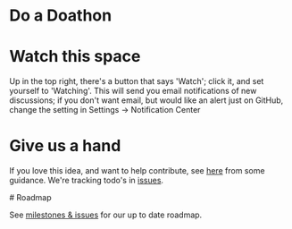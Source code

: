 <!-- Note: This is for talking about the project itself & encouraging contribution. Index.md describes doathons -->

# Do a Doathon

# Watch this space

Up in the top right, there's a button that says 'Watch'; click it, and set yourself to 'Watching'. This will send you email notifications of new discussions; if you don't want email, but would like an alert just on GitHub, change the setting in Settings -> Notification Center

# Give us a hand

If you love this idea, and want to help contribute, see [here](https://github.com/sparcopen/do-a-doathon/blob/master/CONTRIBUTING.md) from some guidance. We're tracking todo's in [issues](https://github.com/sparcopen/do-a-doathon/issues).

# Roadmap

See [milestones & issues](https://github.com/sparcopen/do-a-doathon/issues) for our up to date roadmap. 
